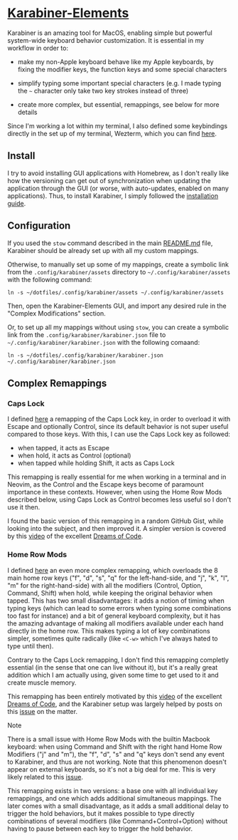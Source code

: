 # [Karabiner-Elements](https://karabiner-elements.pqrs.org/)

Karabiner is an amazing tool for MacOS, enabling simple but powerful system-wide keyboard behavior
customization. It is essential in my workflow in order to:

- make my non-Apple keyboard behave like my Apple keyboards, by fixing the modifier keys, the
  function keys and some special characters

- simplify typing some important special characters (e.g. I made typing the `~` character only take
  two key strokes instead of three)

- create more complex, but essential, remappings, see below for more details

Since I'm working a lot within my terminal, I also defined some keybindings directly in the set up
of my terminal, Wezterm, which you can find [here](config/wezterm/keys.lua).

## Install

I try to avoid installing GUI applications with Homebrew, as I don't really like how the versioning
can get out of synchronization when updating the application through the GUI (or worse, with
auto-updates, enabled on many applications). Thus, to install Karabiner, I simply followed the
[installation guide](https://karabiner-elements.pqrs.org/docs/getting-started/installation/).

## Configuration

If you used the `stow` command described in the main [README.md](/README.md) file, Karabiner should
be already set up with all my custom mappings.

Otherwise, to manually set up some of my mappings, create a symbolic link from the
`.config/karabiner/assets` directory to `~/.config/karabiner/assets` with the following command:

```shell
ln -s ~/dotfiles/.config/karabiner/assets ~/.config/karabiner/assets
```

Then, open the Karabiner-Elements GUI, and import any desired rule in the "Complex Modifications"
section.

Or, to set up all my mappings without using `stow`, you can create a symbolic link from the
`.config/karabiner/karabiner.json` file to `~/.config/karabiner/karabiner.json` with the following
comaand:

```shell
ln -s ~/dotfiles/.config/karabiner/karabiner.json ~/.config/karabiner/karabiner.json
```

## Complex Remappings

### Caps Lock

I defined [here](.config/karabiner/assets/complex_modifications/caps_lock.json) a remapping of the
Caps Lock key, in order to overload it with Escape and optionally Control, since its default
behavior is not super useful compared to those keys. With this, I can use the Caps Lock key as
followed:

- when tapped, it acts as Escape
- when hold, it acts as Control (optional)
- when tapped while holding Shift, it acts as Caps Lock

This remapping is really essential for me when working in a terminal and in Neovim, as the Control
and the Escape keys become of paramount importance in these contexts. However, when using the Home
Row Mods described below, using Caps Lock as Control becomes less useful so I don't use it then.

I found the basic version of this remapping in a random GitHub Gist, while looking into the subject,
and then improved it. A simpler version is covered by this
[video](https://www.youtube.com/watch?v=XuQVbZ0wENE) of the excellent
[Dreams of Code](https://www.youtube.com/@dreamsofcode).

### Home Row Mods

I defined [here](.config/karabiner/assets/complex_modifications/home_row_mods.json) an even more
complex remapping, which overloads the 8 main home row keys ("f", "d", "s", "q" for the
left-hand-side, and "j", "k", "l", "m" for the right-hand-side) with all the modifiers (Control,
Option, Command, Shift) when hold, while keeping the original behavior when tapped. This has two
small disadvantages: it adds a notion of timing when typing keys (which can lead to some errors when
typing some combinations too fast for instance) and a bit of general keyboard complexity, but it has
the amazing advantage of making all modifiers available under each hand directly in the home row.
This makes typing a lot of key combinations simpler, sometimes quite radically (like `<C-w>` which
I've always hated to type until then).

Contrary to the Caps Lock remapping, I don't find this remapping completly essential (in the sense
that one can live without it), but it's a really great addition which I am actually using, given
some time to get used to it and create muscle memory.

This remapping has been entirely motivated by this
[video](https://www.youtube.com/watch?v=sLWQ4Gx88h4&t=913s) of the excellent
[Dreams of Code](https://www.youtube.com/@dreamsofcode), and the Karabiner setup was largely helped
by posts on this [issue](https://github.com/pqrs-org/Karabiner-Elements/issues/3559) on the matter.

> [!NOTE]
>
> There is a small issue with Home Row Mods with the builtin Macbook keyboard: when using Command
> and Shift with the right hand Home Row Modifiers ("j" and "m"), the "f", "d", "s" and "q" keys
> don't send any event to Karabiner, and thus are not working. Note that this phenomenon doesn't
> appear on external keyboards, so it's not a big deal for me. This is very likely related to this
> [issue](https://github.com/pqrs-org/Karabiner-Elements/issues/3113).

This remapping exists in two versions: a base one with all individual key remappings, and one which
adds additional simultaneous mappings. The later comes with a small disadvantage, as it adds a small
additional delay to trigger the hold behaviors, but it makes possible to type directly combinations
of several modifiers (like Command+Control+Option) without having to pause between each key to
trigger the hold behavior.
